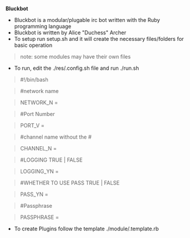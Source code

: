 **Bluckbot**

- Bluckbot is a modular/plugable irc bot written with the Ruby programming language
- Bluckbot is written by Alice "Duchess" Archer
- To setup run setup.sh and it will create the necessary files/folders for basic operation

>note: some modules may have their own files

- To run, edit the ./res/.config.sh file and run ./run.sh

>\#!/bin/bash

>\#network name

>NETWORK_N =

>\#Port Number

>PORT_V =

>\#channel name without the #

>CHANNEL_N =

>\#LOGGING TRUE | FALSE

>LOGGING_YN =

>\#WHETHER TO USE PASS TRUE | FALSE

>PASS_YN =

>\#Passphrase

>PASSPHRASE =

- To create Plugins follow the template ./module/.template.rb
